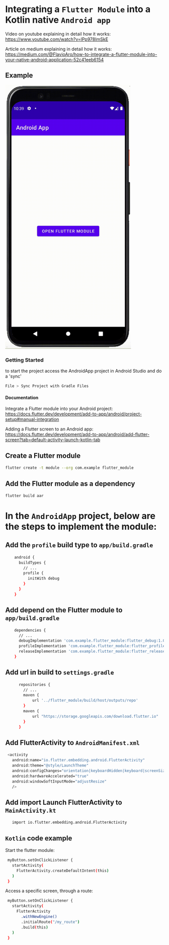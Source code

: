 # Integrating a `Flutter Module` into a Kotlin native `Android app`

Video on youtube explaining in detail how it works: 
https://www.youtube.com/watch?v=lPp978ImSkE

Article on medium explaining in detail how it works: 
https://medium.com/@FlavioAro/how-to-integrate-a-flutter-module-into-your-native-android-application-52c41eeb6154

## Example
<img src="dist/assets/example.gif?raw=true" width="400px">

### Getting Started
to start the project access the AndroidApp project in Android Studio and do a 'sync'
```sh 
File > Sync Project with Gradle Files
```

#### Documentation
Integrate a Flutter module into your Android project:
https://docs.flutter.dev/development/add-to-app/android/project-setup#manual-integration

Adding a Flutter screen to an Android app:
https://docs.flutter.dev/development/add-to-app/android/add-flutter-screen?tab=default-activity-launch-kotlin-tab

## Create a Flutter module
```sh 
flutter create -t module --org com.example flutter_module
```

## Add the Flutter module as a dependency
```sh 
flutter build aar
```

# In the `AndroidApp` project, below are the steps to implement the module:

## Add the `profile` build type to `app/build.gradle`
```sh
    android {
      buildTypes {
        // ...
        profile {
          initWith debug
        }
      }
    }
```

## Add depend on the Flutter module to `app/build.gradle`
```sh
    dependencies {
      // ...
      debugImplementation 'com.example.flutter_module:flutter_debug:1.0'
      profileImplementation 'com.example.flutter_module:flutter_profile:1.0'
      releaseImplementation 'com.example.flutter_module:flutter_release:1.0'
    }
```

## Add url in build to `settings.gradle`
```sh
      repositories {
        // ...
        maven {
            url '../flutter_module/build/host/outputs/repo'
        }
        maven {
            url "https://storage.googleapis.com/download.flutter.io"
        }
      }
```

## Add FlutterActivity to `AndroidManifest.xml`
```sh
 <activity
   android:name="io.flutter.embedding.android.FlutterActivity"
   android:theme="@style/LaunchTheme"
   android:configChanges="orientation|keyboardHidden|keyboard|screenSize|locale|layoutDirection|fontScale|screenLayout|density|uiMode"
   android:hardwareAccelerated="true"
   android:windowSoftInputMode="adjustResize"
   />
```

## Add import Launch FlutterActivity to `MainActivity.kt`
```sh
   import io.flutter.embedding.android.FlutterActivity
```

## `Kotlin` code example
Start the flutter module:
```sh
 myButton.setOnClickListener {
   startActivity(
     FlutterActivity.createDefaultIntent(this)
   )
 }
```

Access a specific screen, through a route:
```sh
 myButton.setOnClickListener {
   startActivity(
     FlutterActivity
       .withNewEngine()
       .initialRoute("/my_route")
       .build(this)
   )
 }
```
